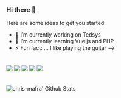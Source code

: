 ### Hi there 👋

Here are some ideas to get you started:

- 🔭 I’m currently working on Tedsys
- 🌱 I’m currently learning Vue.js and PHP
- ⚡ Fun fact: ... I like playing the guitar
-->
<br>
<a href="#"><img src="https://img.icons8.com/color/48/000000/javascript.png"/></a>
<a href="#"><img align="left alt="chris-mafra' src="https://img.icons8.com/color/48/000000/vue-js.png"/></a>
<a href="#"><img src="https://img.icons8.com/color/48/000000/bootstrap.png"/></a>
<a href="#"><img src="https://img.icons8.com/color/48/000000/html-5.png"/></a>
<a href="#"><img src="https://img.icons8.com/color/48/000000/css3.png"/></a>
<br>    
<br>
<br>
<a href="#">
    <img align="left" alt="chris-mafra' Github Stats" src="https://github-readme-stats.vercel.app/api/top-langs/?username=mafra-chris&show_icons=true&theme=dark" />
</a>
